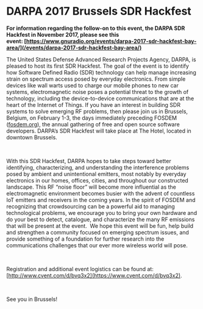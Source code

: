 
# DARPA 2017 Brussels SDR Hackfest

**For information regarding the follow-on to this event, the DARPA SDR Hackfest in November 2017, please see this event: [https://www.gnuradio.org/events/darpa-2017-sdr-hackfest-bay-area/](/events/darpa-2017-sdr-hackfest-bay-area/)**

The United States Defense Advanced Research Projects Agency, DARPA, is pleased to host its first SDR Hackfest. The goal of the event is to identify how Software Defined Radio (SDR) technology can help manage increasing strain on spectrum access posed by everyday electronics. From simple devices like wall warts used to charge our mobile phones to new car systems, electromagnetic noise poses a potential threat to the growth of technology, including the device-to-device communications that are at the heart of the Internet of Things. If you have an interest in building SDR systems to solve emerging RF problems, then please join us in Brussels, Belgium, on February 1-3, the days immediately preceding FOSDEM ([fosdem.org](https://fosdem.org/)), the annual gathering of free and open source software developers. DARPA’s SDR Hackfest will take place at The Hotel, located in downtown Brussels.

&nbsp;

With this SDR Hackfest, DARPA hopes to take steps toward better identifying, characterizing, and understanding the interference problems posed by ambient and unintentional emitters, most notably by everyday electronics in our homes, offices, cities, and throughout our constructed landscape. This RF “noise floor” will become more influential as the electromagnetic environment becomes busier with the advent of countless IoT emitters and receivers in the coming years. In the spirit of FOSDEM and recognizing that crowdsourcing can be a powerful aid to managing technological problems, we encourage you to bring your own hardware and do your best to detect, catalogue, and characterize the many RF emissions that will be present at the event.  We hope this event will be fun, help build and strengthen a community focused on emerging spectrum issues, and provide something of a foundation for further research into the communications challenges that our ever more wireless world will pose. ‎

&nbsp;

Registration and additional event logistics can be found at: [http://www.cvent.com/d/bvq3x2](https://www.cvent.com/d/bvq3x2).

&nbsp;

See you in Brussels!

